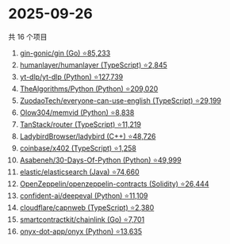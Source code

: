 # 2025-09-26

共 16 个项目

<!-- BEGIN GITHUB -->
<!-- 最后更新时间 2025-09-26 16:13:04 +0800 -->
1. [gin-gonic/gin (Go) ⭐85,233](https://github.com/gin-gonic/gin)
1. [humanlayer/humanlayer (TypeScript) ⭐2,845](https://github.com/humanlayer/humanlayer)
1. [yt-dlp/yt-dlp (Python) ⭐127,739](https://github.com/yt-dlp/yt-dlp)
1. [TheAlgorithms/Python (Python) ⭐209,020](https://github.com/TheAlgorithms/Python)
1. [ZuodaoTech/everyone-can-use-english (TypeScript) ⭐29,199](https://github.com/ZuodaoTech/everyone-can-use-english)
1. [Olow304/memvid (Python) ⭐8,838](https://github.com/Olow304/memvid)
1. [TanStack/router (TypeScript) ⭐11,219](https://github.com/TanStack/router)
1. [LadybirdBrowser/ladybird (C++) ⭐48,726](https://github.com/LadybirdBrowser/ladybird)
1. [coinbase/x402 (TypeScript) ⭐1,258](https://github.com/coinbase/x402)
1. [Asabeneh/30-Days-Of-Python (Python) ⭐49,999](https://github.com/Asabeneh/30-Days-Of-Python)
1. [elastic/elasticsearch (Java) ⭐74,660](https://github.com/elastic/elasticsearch)
1. [OpenZeppelin/openzeppelin-contracts (Solidity) ⭐26,444](https://github.com/OpenZeppelin/openzeppelin-contracts)
1. [confident-ai/deepeval (Python) ⭐11,109](https://github.com/confident-ai/deepeval)
1. [cloudflare/capnweb (TypeScript) ⭐2,380](https://github.com/cloudflare/capnweb)
1. [smartcontractkit/chainlink (Go) ⭐7,701](https://github.com/smartcontractkit/chainlink)
1. [onyx-dot-app/onyx (Python) ⭐13,635](https://github.com/onyx-dot-app/onyx)
<!-- END GITHUB -->